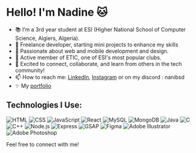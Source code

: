 # Hello! I'm Nadine 🐱

- 📚 I’m a 3rd year student at ESI (Higher National School of Computer Science, Algiers, Algeria).
- 🌱 Freelance developer, starting mini projects to enhance my skills
- 🔭 Passionate about web and mobile development and design.
- 👯 Active member of ETIC, one of ESI's most popular clubs.
- 💬 Excited to connect, collaborate, and learn from others in the tech community!
- 📫 How to reach me: [LinkedIn](www.linkedin.com/in/nadine-bousdjira), [Instagram](https://www.instagram.com/nbamethyst/) or on my discord : nanibsd
- ✨ My [portfolio](bento.me/nadine-bousdjira)


## Technologies I Use:
![HTML](https://img.shields.io/badge/HTML5-E34F26?style=flat-square&logo=html5&logoColor=white)
![CSS](https://img.shields.io/badge/CSS3-1572B6?style=flat-square&logo=css3&logoColor=white)
![JavaScript](https://img.shields.io/badge/JavaScript-F7DF1E?style=flat-square&logo=javascript&logoColor=black)
![React](https://img.shields.io/badge/React-61DAFB?style=flat-square&logo=react&logoColor=black)
![MySQL](https://img.shields.io/badge/MySQL-4479A1?style=flat-square&logo=mysql&logoColor=white)
![MongoDB](https://img.shields.io/badge/MongoDB-47A248?style=flat-square&logo=mongodb&logoColor=white)
![Java](https://img.shields.io/badge/Java-E34F26?style=flat-square&logo=java&logoColor=white)
![C](https://img.shields.io/badge/C-A8B400?style=flat-square&logo=c&logoColor=white)
![C++](https://img.shields.io/badge/C++-00599C?style=flat-square&logo=cplusplus&logoColor=white)
![Node.js](https://img.shields.io/badge/Node.js-8CC84B?style=flat-square&logo=node.js&logoColor=white)
![Express](https://img.shields.io/badge/Express-000000?style=flat-square&logo=express&logoColor=white)
![GSAP](https://img.shields.io/badge/GSAP-88CE02?style=flat-square&logo=greensock&logoColor=black)
![Figma](https://img.shields.io/badge/Figma-F24E1E?style=flat-square&logo=figma&logoColor=white)
![Adobe Illustrator](https://img.shields.io/badge/Adobe%20Illustrator-FF9A00?style=flat-square&logo=adobeillustrator&logoColor=white)
![Adobe Photoshop](https://img.shields.io/badge/Adobe%20Photoshop-31A8FF?style=flat-square&logo=adobephotoshop&logoColor=white)


Feel free to connect with me!
